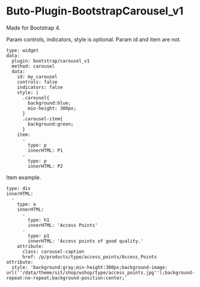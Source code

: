 # Buto-Plugin-BootstrapCarousel_v1

Made for Bootstrap 4.

Param controls, indicators, style is optional. Param id and item are not.

```
type: widget
data:
  plugin: bootstrap/carousel_v1
  method: carousel
  data:
    id: my_carousel
    controls: false
    indicators: false
    style: |
      .carousel{
        background:blue;
        min-height: 300px;
      }
      .carousel-item{
        background:green;
      }
    item:
      -
        type: p
        innerHTML: P1
      -
        type: p
        innerHTML: P2
```

Item example.

```
type: div
innerHTML:
  -
    type: a
    innerHTML:
      -
        type: h1
        innerHTML: 'Access Points'
      -
        type: p1
        innerHTML: 'Access points of good quality.'
    attribute:
      class: carousel-caption
      href: /p/products/type/access_points/Access_Points
attribute:
  style: 'background:gray;min-height:300px;background-image: url(''/data/theme/sit/shop/wshop/type/access_points.jpg'');background-repeat:no-repeat;background-position:center;'
```
